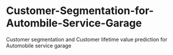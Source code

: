 # Customer-Segmentation-for-Autombile-Service-Garage
Customer segmentation and Customer lifetime value prediction for Automobile service garage
